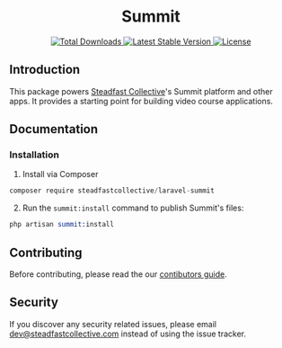 <h1 align="center">Summit</h1>

<p align="center">
    <a href="https://packagist.org/packages/steadfastcollective/summit">
        <img src="https://img.shields.io/packagist/dt/steadfastcollective/summit" alt="Total Downloads">
    </a>
    <a href="https://packagist.org/packages/steadfastcollective/summit">
        <img src="https://img.shields.io/packagist/v/steadfastcollective/summit" alt="Latest Stable Version">
    </a>
    <a href="https://packagist.org/packages/steadfastcollective/summit">
        <img src="https://img.shields.io/packagist/l/steadfastcollective/summit" alt="License">
    </a>
</p>

## Introduction

This package powers [Steadfast Collective](https://steadfastcollective.com)'s Summit platform and other apps. It provides a starting point for building video course applications.

## Documentation

### Installation

1. Install via Composer

```s
composer require steadfastcollective/laravel-summit
```

2. Run the `summit:install` command to publish Summit's files:

```s
php artisan summit:install
```

## Contributing

Before contributing, please read the our [contibutors guide](CONTRIBUTING.md).

## Security

If you discover any security related issues, please email [dev@steadfastcollective.com](mailto:dev@steadfastcollective.com) instead of using the issue tracker.
